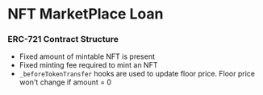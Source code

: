 # NFT MarketPlace Loan

### ERC-721 Contract Structure
- Fixed amount of mintable NFT is present
- Fixed minting fee required to mint an NFT
- `_beforeTokenTransfer` hooks are used to update floor price. Floor price won't change if amount = 0
